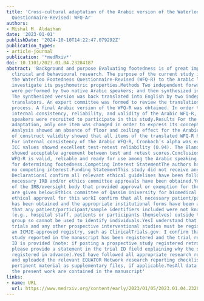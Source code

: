 ```yaml
---
title: 'Cross-cultural adaptation of the Arabic version of the Waterloo Footedness
  Questionnaire-Revised: WFQ-Ar'
authors:
- Mishal M. Aldaihan
date: '2023-01-01'
publishDate: '2024-10-10T14:22:47.079292Z'
publication_types:
- article-journal
publication: '*medRxiv*'
doi: 10.1101/2023.01.04.23284187
abstract: 'Background and purpose Evaluating footedness is of great importance to
  clinical and behavioural research. The purpose of the current study is to translate
  the Waterloo Footedness Questionnaire-Revised (WFQ-R) to the Arabic language and
  investigate its psychometric properties.Methods Two independent forward translations
  were performed by two native Arabic speakers; and then synthesized into one version.
  The synthesized version was back translated into English by two independent bilingual
  translators. An expert committee was formed to review the translation and adaptation
  process. A final Arabic version of the WFQ-R was obtained. In order to test the
  internal consistency, reliability, and validity of the Arabic WFQ-R, adult Arabic
  speakers were recruited to participate in this study.Results For the cross-cultural
  adaptation, only one item was changed in order to express its conceptual meaning.
  Analysis showed an absence of floor and ceiling effect for the Arabic WFQ-R. Results
  of construct validity showed that all items of the translated WFQ-R have one dimension.
  For internal consistency of the Arabic WFQ-R, Cronbach’s alpha was excellent (0.93).
  ICC values showed excellent test-retest reliability (0.94). The Bland-Altman plot
  showed acceptable agreement between test and retest scores.Conclusion The Arabic
  WFQ-R is valid, reliable and ready for use among the Arabic speaking population
  for determining footedness.Competing Interest StatementThe authors have declared
  no competing interest.Funding StatementThis study did not receive any fundingAuthor
  DeclarationsI confirm all relevant ethical guidelines have been followed, and any
  necessary IRB and/or ethics committee approvals have been obtained.YesThe details
  of the IRB/oversight body that provided approval or exemption for the research described
  are given below:Ethics committee of Qassim University for biomedical ethics gave
  ethical approval for this workI confirm that all necessary patient/participant consent
  has been obtained and the appropriate institutional forms have been archived, and
  that any patient/participant/sample identifiers included were not known to anyone
  (e.g., hospital staff, patients or participants themselves) outside the research
  group so cannot be used to identify individuals.YesI understand that all clinical
  trials and any other prospective interventional studies must be registered with
  an ICMJE-approved registry, such as ClinicalTrials.gov. I confirm that any such
  study reported in the manuscript has been registered and the trial registration
  ID is provided (note: if posting a prospective study registered retrospectively,
  please provide a statement in the trial ID field explaining why the study was not
  registered in advance).YesI have followed all appropriate research reporting guidelines
  and uploaded the relevant EQUATOR Network research reporting checklist(s) and other
  pertinent material as supplementary files, if applicable.YesAll data produced in
  the present work are contained in the manuscript'
links:
- name: URL
  url: https://www.medrxiv.org/content/early/2023/01/05/2023.01.04.23284187
---
```

